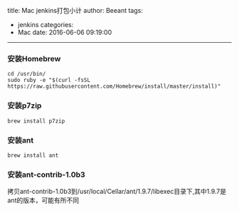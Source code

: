 title: Mac jenkins打包小计
author: Beeant
tags:
  - jenkins
categories: 
  - Mac
date: 2016-06-06 09:19:00
---
### 安装Homebrew
```
cd /usr/bin/
sudo ruby -e "$(curl -fsSL https://raw.githubusercontent.com/Homebrew/install/master/install)"
```
### 安装p7zip
```
brew install p7zip
```
### 安装ant
```
brew install ant
```
### 安装ant-contrib-1.0b3

拷贝ant-contrib-1.0b3到/usr/local/Cellar/ant/1.9.7/libexec目录下,其中1.9.7是ant的版本，可能有所不同